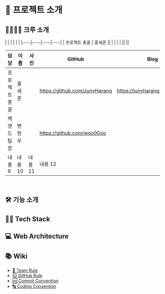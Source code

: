 # 📖 프로젝트 소개



## 👩‍👩‍👧‍👦 크루 소개
|  |  |  |  |  |
|:---:|:---:|:---:|:---:|
| 프로젝트 총괄 | 홍세준 ||  |  |
|  |  ||  ||


|담당|이름|사진|GitHub|Blog|
|---|---|---|---|---|
|프로젝트 총괄|홍세준||https://github.com/JunyHarang|https://junyharang.tistory.com/|
|백엔드 팀장|변현우||https://github.com/woo00oo||
|내용 9|내용 10|내용 11|내용 12|

<br>

## 🛠 기능 소개



## 👨‍🔧 Tech Stack 



## 💻 Web Architecture



## 📚 Wiki

  * [👫 Team Rule](https://www.notion.so/Team-Rule-2bfa7eb59ac3475d9e3e0083254e0580)
  * [🐱 GitHub Rule](https://www.notion.so/GitHub-Rule-7933f6688cb84b2591ba432145de457b)
  * [🆕 Commit Convention](https://www.notion.so/Commit-Convention-af753b9fdca8446da35f5815830b7b68)
  * [🔠 Coding Convention](https://www.notion.so/Coding-Convention-3d313b8193eb458eba99976e7c9f081b)

